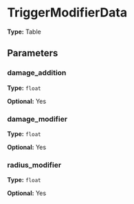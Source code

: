 # TriggerModifierData

**Type:** Table

## Parameters

### damage_addition

**Type:** `float`

**Optional:** Yes

### damage_modifier

**Type:** `float`

**Optional:** Yes

### radius_modifier

**Type:** `float`

**Optional:** Yes

